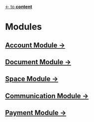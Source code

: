 [<- to **content**](https://github.com/shardoc/shardoc.github.io)

# Modules

## [Account Module ->](https://github.com/shardoc/shardoc.github.io/blob/dev/pages/module/accountModule.md)


## [Document Module ->](https://github.com/shardoc/shardoc.github.io/blob/dev/pages/module/documentModule.md)


## [Space Module ->](https://github.com/shardoc/shardoc.github.io/blob/dev/pages/module/spaceModule.md)


## [Communication Module ->](https://github.com/shardoc/shardoc.github.io/blob/dev/pages/module/communicationModule.md)

## [Payment Module ->](https://github.com/shardoc/shardoc.github.io/blob/dev/pages/module/paymentModule.md)



